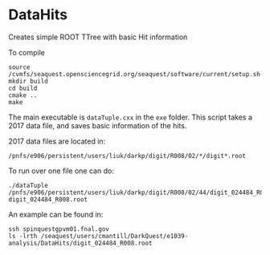 # DataHits
Creates simple ROOT TTree with basic Hit information 

To compile
```
source /cvmfs/seaquest.opensciencegrid.org/seaquest/software/current/setup.sh
mkdir build
cd build
cmake ..
make
```

The main executable is `dataTuple.cxx` in the `exe` folder.
This script takes a 2017 data file, and saves basic information of the hits.

2017 data files are located in:
```
/pnfs/e906/persistent/users/liuk/darkp/digit/R008/02/*/digit*.root
```

To run over one file one can do:
```
./dataTuple /pnfs/e906/persistent/users/liuk/darkp/digit/R008/02/44/digit_024484_R008.root digit_024484_R008.root
```

An example can be found in:
```
ssh spinquestgpvm01.fnal.gov
ls -lrth /seaquest/users/cmantill/DarkQuest/e1039-analysis/DataHits/digit_024484_R008.root 
```